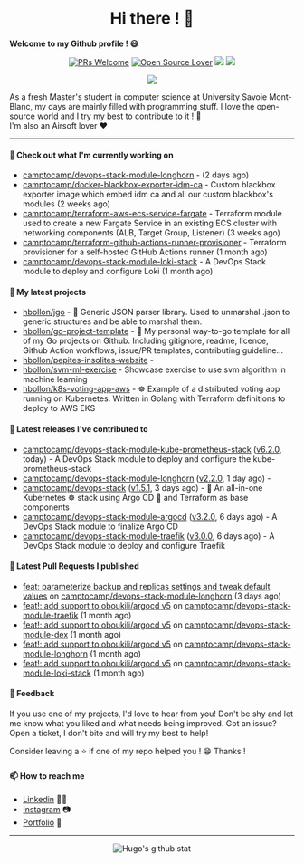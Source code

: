 <h1 align="center">Hi there ! 👋</h1>

**Welcome to my Github profile ! 😃** <br/>

<p align="center"> 
    <a href="https://github.com/hbollon/"><img src="https://img.shields.io/badge/PRs-welcome-brightgreen.svg?style=flat&logo=github" alt="PRs Welcome"></a> 
    <a href="https://github.com/hbollon/"><img src="https://badges.frapsoft.com/os/v2/open-source.svg?v=103" alt="Open Source Lover"></a>
    <a href="https://github.com/hbollon/"><img src="https://komarev.com/ghpvc/?username=hbollon"></a>
    <a href="https://github.com/hbollon/"><img src="https://img.shields.io/github/followers/hbollon.svg?label=Follow%20@hbollon&style=social"></a>
</p>

<p align="center"> 
    <a href="https://github.com/ryo-ma/github-profile-trophy"><img src="https://github-profile-trophy.vercel.app/?username=hbollon&theme=onedark&margin-w=15&margin-h=15&no-frame=true&column=7"/></a>
</p>

As a fresh Master's student in computer science at University Savoie Mont-Blanc, my days are mainly filled with programming stuff. I love the open-source world and I try my best to contribute to it ! 🙈 <br/>
I'm also an Airsoft lover ❤️

<hr>

#### 👷 Check out what I'm currently working on

- [camptocamp/devops-stack-module-longhorn](https://github.com/camptocamp/devops-stack-module-longhorn) -  (2 days ago)
- [camptocamp/docker-blackbox-exporter-idm-ca](https://github.com/camptocamp/docker-blackbox-exporter-idm-ca) - Custom blackbox exporter image which embed idm ca and all our custom blackbox&#39;s modules (2 weeks ago)
- [camptocamp/terraform-aws-ecs-service-fargate](https://github.com/camptocamp/terraform-aws-ecs-service-fargate) - Terraform module used to create a new Fargate Service in an existing ECS cluster with networking components (ALB, Target Group, Listener) (3 weeks ago)
- [camptocamp/terraform-github-actions-runner-provisioner](https://github.com/camptocamp/terraform-github-actions-runner-provisioner) - Terraform provisioner for a self-hosted GitHub Actions runner (1 month ago)
- [camptocamp/devops-stack-module-loki-stack](https://github.com/camptocamp/devops-stack-module-loki-stack) - A DevOps Stack module to deploy and configure Loki (1 month ago)

#### 🌱 My latest projects

- [hbollon/jgo](https://github.com/hbollon/jgo) - 📔 Generic JSON parser library. Used to unmarshal .json to generic structures and be able to marshal them.
- [hbollon/go-project-template](https://github.com/hbollon/go-project-template) - 📜 My personal way-to-go template for all of my Go projects on Github. Including gitignore, readme, licence, Github Action workflows, issue/PR templates, contributing guideline...
- [hbollon/pepites-insolites-website](https://github.com/hbollon/pepites-insolites-website) - 
- [hbollon/svm-ml-exercise](https://github.com/hbollon/svm-ml-exercise) - Showcase exercise to use svm algorithm in machine learning 
- [hbollon/k8s-voting-app-aws](https://github.com/hbollon/k8s-voting-app-aws) - :wheel_of_dharma: Example of a distributed voting app running on Kubernetes. Written in Golang with Terraform definitions to deploy to AWS EKS

#### 🔭 Latest releases I've contributed to

- [camptocamp/devops-stack-module-kube-prometheus-stack](https://github.com/camptocamp/devops-stack-module-kube-prometheus-stack) ([v6.2.0](https://github.com/camptocamp/devops-stack-module-kube-prometheus-stack/releases/tag/v6.2.0), today) - A DevOps Stack module to deploy and configure the kube-prometheus-stack
- [camptocamp/devops-stack-module-longhorn](https://github.com/camptocamp/devops-stack-module-longhorn) ([v2.2.0](https://github.com/camptocamp/devops-stack-module-longhorn/releases/tag/v2.2.0), 1 day ago) - 
- [camptocamp/devops-stack](https://github.com/camptocamp/devops-stack) ([v1.5.1](https://github.com/camptocamp/devops-stack/releases/tag/v1.5.1), 3 days ago) - 🌊 An all-in-one Kubernetes ☸ stack using Argo CD 🐙 and Terraform as base components
- [camptocamp/devops-stack-module-argocd](https://github.com/camptocamp/devops-stack-module-argocd) ([v3.2.0](https://github.com/camptocamp/devops-stack-module-argocd/releases/tag/v3.2.0), 6 days ago) - A DevOps Stack module to finalize Argo CD
- [camptocamp/devops-stack-module-traefik](https://github.com/camptocamp/devops-stack-module-traefik) ([v3.0.0](https://github.com/camptocamp/devops-stack-module-traefik/releases/tag/v3.0.0), 6 days ago) - A DevOps Stack module to deploy and configure Traefik

#### 🔨 Latest Pull Requests I published

- [feat: parameterize backup and replicas settings and tweak default values](https://github.com/camptocamp/devops-stack-module-longhorn/pull/13) on [camptocamp/devops-stack-module-longhorn](https://github.com/camptocamp/devops-stack-module-longhorn) (3 days ago)
- [feat!: add support to oboukili/argocd v5](https://github.com/camptocamp/devops-stack-module-traefik/pull/52) on [camptocamp/devops-stack-module-traefik](https://github.com/camptocamp/devops-stack-module-traefik) (1 month ago)
- [feat!: add support to oboukili/argocd v5](https://github.com/camptocamp/devops-stack-module-dex/pull/11) on [camptocamp/devops-stack-module-dex](https://github.com/camptocamp/devops-stack-module-dex) (1 month ago)
- [feat!: add support to oboukili/argocd v5](https://github.com/camptocamp/devops-stack-module-longhorn/pull/6) on [camptocamp/devops-stack-module-longhorn](https://github.com/camptocamp/devops-stack-module-longhorn) (1 month ago)
- [feat!: add support to oboukili/argocd v5](https://github.com/camptocamp/devops-stack-module-loki-stack/pull/75) on [camptocamp/devops-stack-module-loki-stack](https://github.com/camptocamp/devops-stack-module-loki-stack) (1 month ago)

#### 💬 Feedback

If you use one of my projects, I'd love to hear from you! Don't be shy and let me know what you liked
and what needs being improved. Got an issue? Open a ticket, I don't bite and will try my best to help!

Consider leaving a ⭐ if one of my repo helped you ! 😁 Thanks !

#### 📫 How to reach me
- <a href="https://www.linkedin.com/in/hugobollon">Linkedin</a> 👨‍💼
- <a href="https://www.instagram.com/_hbollon">Instagram</a> 📷
- <a href="https://hugobollon.me">Portfolio</a> 💼

<hr>

<div align="center">
    <a>
        <img alt="Hugo's github stat" src="https://github-readme-stats.vercel.app/api?username=hbollon&count_private=true&show_icons=true&theme=dark&include_all_commits=true" />
    </a>
</div>
